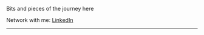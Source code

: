 Bits and pieces of the journey here

Network with me: [LinkedIn](https://www.linkedin.com/in/sagarsubedi/)

----------------------------------------------------------
